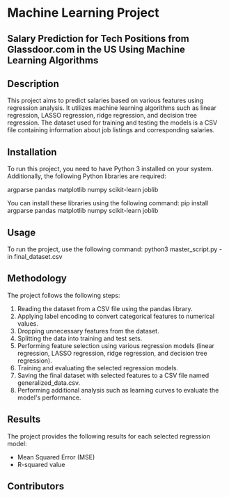# Machine Learning Project

## Salary Prediction for Tech Positions from Glassdoor.com in the US Using Machine Learning Algorithms

## Description
This project aims to predict salaries based on various features using regression analysis. It utilizes machine learning algorithms such as linear regression, LASSO regression, ridge regression, and decision tree regression. The dataset used for training and testing the models is a CSV file containing information about job listings and corresponding salaries.

## Installation
To run this project, you need to have Python 3 installed on your system. Additionally, the following Python libraries are required:

argparse
pandas
matplotlib
numpy
scikit-learn
joblib

You can install these libraries using the following command:
pip install argparse pandas matplotlib numpy scikit-learn joblib

## Usage
To run the project, use the following command:
python3 master_script.py -in final_dataset.csv

## Methodology
The project follows the following steps:
1. Reading the dataset from a CSV file using the pandas library.
2. Applying label encoding to convert categorical features to numerical values.
3. Dropping unnecessary features from the dataset.
4. Splitting the data into training and test sets.
5. Performing feature selection using various regression models (linear regression, LASSO regression, ridge regression, and decision tree regression).
6. Training and evaluating the selected regression models.
7. Saving the final dataset with selected features to a CSV file named generalized_data.csv.
8. Performing additional analysis such as learning curves to evaluate the model's performance.

## Results
The project provides the following results for each selected regression model:
- Mean Squared Error (MSE)
- R-squared value

## Contributors
